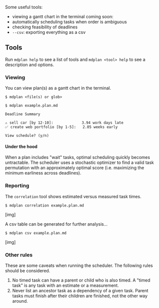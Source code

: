 Some useful tools:
* viewing a gantt chart in the terminal
coming soon:
* automatically scheduling tasks when order is ambiguous
* checking feasibility of deadlines
* `--csv`: exporting everything as a csv


## Tools

Run `mdplan help` to see a list of tools and `mdplan <tool> help` to see a description and options.

### Viewing
You can view plan(s) as a gantt chart in the terminal.
```
$ mdplan <file(s) or glob>
```

```
$ mdplan example.plan.md

Deadline Summary

⚠️ sell car [by 12-10]:             3.94 work days late
✅ create web portfolio [by 1-5]:   2.05 weeks early

View schedule? (y/n) 
```

#### Under the hood

When a plan includes "wait" tasks, optimal scheduling quickly becomes untractable. The scheduler uses a stochastic optimizer to find a valid task permutation with an approximately optimal score (i.e. maximizing the minimum earliness across deadlines).

### Reporting

The `correlation` tool shows estimated versus measured task times.
```
$ mdplan correlation example.plan.md
```
[img]

A csv table can be generated for further analysis...
```
$ mdplan csv example.plan.md
```
[img]

### Other rules

These are some caveats when running the scheduler. The following rules should be considered.

1. No timed task can have a parent or child who is also timed. A "timed task" is any task with an estimate or a measurement.
2. Never list an ancestor task as a dependency of a given task. Parent tasks must finish after their children are finished, not the other way around.